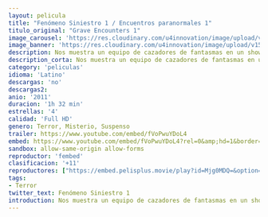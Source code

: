 ```yaml
---
layout: pelicula
title: "Fenómeno Siniestro 1 / Encuentros paranormales 1"
titulo_original: "Grave Encounters 1"
image_carousel: 'https://res.cloudinary.com/u4innovation/image/upload/v1563139838/siniestro1-poster-min_qdvhi0.jpg'
image_banner: 'https://res.cloudinary.com/u4innovation/image/upload/v1563139838/siniestro1-banner-min_o6kn1g.jpg'
description: Nos muestra un equipo de cazadores de fantasmas en un show televisivo que ruedan un episodio dentro del abandonado hospital psiquiátrico Collingwood, donde durante años se han informado de fenómenos inexplicables. Cualquier cosa en nombre de la televisión vale, así que se encierran durante una noche dentro del lugar. Pero no tardarán en darse cuenta de que el edificio está más que maldito, está vivo, y no tiene la menor intención de dejarles salir de allí con vida. Se encuentran sumidos en un laberinto de pasillos interminables y aterrorizados por los fantasmas de antiguos pacientes. No tardarán en cuestionarse su propia cordura, descubriendo la verdad que esconde el oscuro hospital y grabando lo que será su último episodio.
description_corta: Nos muestra un equipo de cazadores de fantasmas en un show televisivo que ruedan un episodio dentro del abandonado hospital psiquiátrico Collingwood, donde durante años se han informado de fenómenos inexplicables. Cualquier cosa en...
category: 'peliculas'
idioma: 'Latino'
descargas: 'no'
descargas2:
anio: '2011'
duracion: '1h 32 min'
estrellas: '4'
calidad: 'Full HD'
genero: Terror, Misterio, Suspenso
trailer: https://www.youtube.com/embed/fVoPwuYDoL4
embed: https://www.youtube.com/embed/fVoPwuYDoL4?rel=0&amp;hd=1&border=0&wmode=opaque&enablejsapi=1&modestbranding=1&controls=1&showinfo=1
sandbox: allow-same-origin allow-forms
reproductor: 'fembed'
clasificacion: '+11'
reproductores: ["https://embed.pelisplus.movie/play?id=Mjg0MDQ=&option=latin"]
tags:
- Terror
twitter_text: Fenómeno Siniestro 1
introduction: Nos muestra un equipo de cazadores de fantasmas en un show televisivo que ruedan un episodio dentro del abandonado hospital psiquiátrico Collingwood, donde durante años se han informado de fenómenos inexplicables. Cualquier cosa en...
---
```



 








